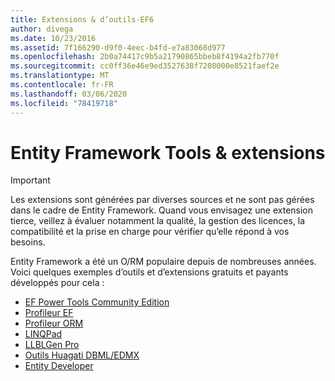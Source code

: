 ```yaml
---
title: Extensions & d’outils-EF6
author: divega
ms.date: 10/23/2016
ms.assetid: 7f166290-d9f0-4eec-b4fd-e7a83068d977
ms.openlocfilehash: 2b0a74417c9b5a21790865bbeb8f4194a2fb770f
ms.sourcegitcommit: cc0ff36e46e9ed3527638f7208000e8521faef2e
ms.translationtype: MT
ms.contentlocale: fr-FR
ms.lasthandoff: 03/06/2020
ms.locfileid: "78419718"
---
```

# <a name="entity-framework-tools--extensions"></a>Entity Framework Tools & extensions
> [!IMPORTANT]  
> Les extensions sont générées par diverses sources et ne sont pas gérées dans le cadre de Entity Framework. Quand vous envisagez une extension tierce, veillez à évaluer notamment la qualité, la gestion des licences, la compatibilité et la prise en charge pour vérifier qu’elle répond à vos besoins.

Entity Framework a été un O/RM populaire depuis de nombreuses années. Voici quelques exemples d’outils et d’extensions gratuits et payants développés pour cela :    

- [EF Power Tools Community Edition](https://marketplace.visualstudio.com/items?itemName=ErikEJ.EntityFramework6PowerToolsCommunityEdition)
- [Profileur EF](https://efprof.com)  
- [Profileur ORM](https://www.ormprofiler.com)  
- [LINQPad](https://www.linqpad.net)  
- [LLBLGen Pro](https://www.llblgen.com)  
- [Outils Huagati DBML/EDMX](https://www.huagati.com/dbmltools)  
- [Entity Developer](https://www.devart.com/entitydeveloper)  
